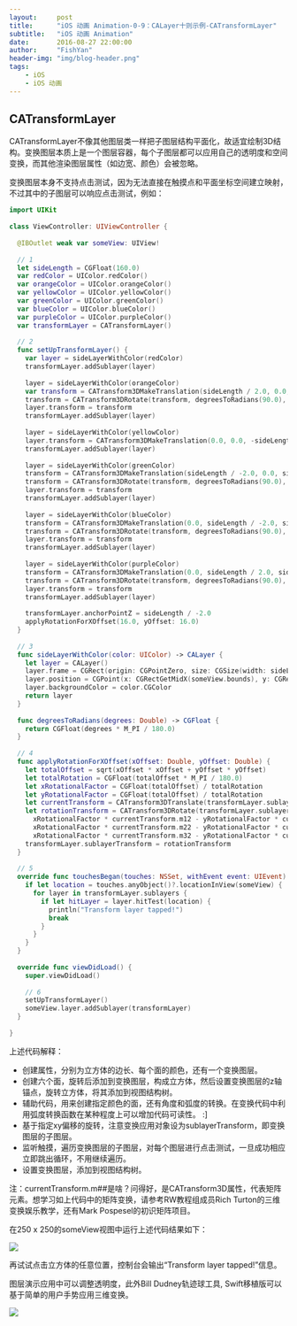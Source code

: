 ```yaml
---
layout:     post
title:      "iOS 动画 Animation-0-9：CALayer十则示例-CATransformLayer"
subtitle:   "iOS 动画 Animation"
date:       2016-08-27 22:00:00
author:     "FishYan"
header-img: "img/blog-header.png"
tags:
    - iOS
    - iOS 动画
---
```


## CATransformLayer

CATransformLayer不像其他图层类一样把子图层结构平面化，故适宜绘制3D结构。变换图层本质上是一个图层容器，每个子图层都可以应用自己的透明度和空间变换，而其他渲染图层属性（如边宽、颜色）会被忽略。

变换图层本身不支持点击测试，因为无法直接在触摸点和平面坐标空间建立映射，不过其中的子图层可以响应点击测试，例如：

```swift
import UIKit
  
class ViewController: UIViewController {
  
  @IBOutlet weak var someView: UIView!
  
  // 1
  let sideLength = CGFloat(160.0)
  var redColor = UIColor.redColor()
  var orangeColor = UIColor.orangeColor()
  var yellowColor = UIColor.yellowColor()
  var greenColor = UIColor.greenColor()
  var blueColor = UIColor.blueColor()
  var purpleColor = UIColor.purpleColor()
  var transformLayer = CATransformLayer()
  
  // 2
  func setUpTransformLayer() {
    var layer = sideLayerWithColor(redColor)
    transformLayer.addSublayer(layer)
  
    layer = sideLayerWithColor(orangeColor)
    var transform = CATransform3DMakeTranslation(sideLength / 2.0, 0.0, sideLength / -2.0)
    transform = CATransform3DRotate(transform, degreesToRadians(90.0), 0.0, 1.0, 0.0)
    layer.transform = transform
    transformLayer.addSublayer(layer)
  
    layer = sideLayerWithColor(yellowColor)
    layer.transform = CATransform3DMakeTranslation(0.0, 0.0, -sideLength)
    transformLayer.addSublayer(layer)
  
    layer = sideLayerWithColor(greenColor)
    transform = CATransform3DMakeTranslation(sideLength / -2.0, 0.0, sideLength / -2.0)
    transform = CATransform3DRotate(transform, degreesToRadians(90.0), 0.0, 1.0, 0.0)
    layer.transform = transform
    transformLayer.addSublayer(layer)
  
    layer = sideLayerWithColor(blueColor)
    transform = CATransform3DMakeTranslation(0.0, sideLength / -2.0, sideLength / -2.0)
    transform = CATransform3DRotate(transform, degreesToRadians(90.0), 1.0, 0.0, 0.0)
    layer.transform = transform
    transformLayer.addSublayer(layer)
  
    layer = sideLayerWithColor(purpleColor)
    transform = CATransform3DMakeTranslation(0.0, sideLength / 2.0, sideLength / -2.0)
    transform = CATransform3DRotate(transform, degreesToRadians(90.0), 1.0, 0.0, 0.0)
    layer.transform = transform
    transformLayer.addSublayer(layer)
  
    transformLayer.anchorPointZ = sideLength / -2.0
    applyRotationForXOffset(16.0, yOffset: 16.0)
  }
  
  // 3
  func sideLayerWithColor(color: UIColor) -> CALayer {
    let layer = CALayer()
    layer.frame = CGRect(origin: CGPointZero, size: CGSize(width: sideLength, height: sideLength))
    layer.position = CGPoint(x: CGRectGetMidX(someView.bounds), y: CGRectGetMidY(someView.bounds))
    layer.backgroundColor = color.CGColor
    return layer
  }
  
  func degreesToRadians(degrees: Double) -> CGFloat {
    return CGFloat(degrees * M_PI / 180.0)
  }
  
  // 4
  func applyRotationForXOffset(xOffset: Double, yOffset: Double) {
    let totalOffset = sqrt(xOffset * xOffset + yOffset * yOffset)
    let totalRotation = CGFloat(totalOffset * M_PI / 180.0)
    let xRotationalFactor = CGFloat(totalOffset) / totalRotation
    let yRotationalFactor = CGFloat(totalOffset) / totalRotation
    let currentTransform = CATransform3DTranslate(transformLayer.sublayerTransform, 0.0, 0.0, 0.0)
    let rotationTransform = CATransform3DRotate(transformLayer.sublayerTransform, totalRotation,
      xRotationalFactor * currentTransform.m12 - yRotationalFactor * currentTransform.m11,
      xRotationalFactor * currentTransform.m22 - yRotationalFactor * currentTransform.m21,
      xRotationalFactor * currentTransform.m32 - yRotationalFactor * currentTransform.m31)
    transformLayer.sublayerTransform = rotationTransform
  }
  
  // 5
  override func touchesBegan(touches: NSSet, withEvent event: UIEvent) {
    if let location = touches.anyObject()?.locationInView(someView) {
      for layer in transformLayer.sublayers {
        if let hitLayer = layer.hitTest(location) {
          println("Transform layer tapped!")
          break
        }
      }
    }
  }
  
  override func viewDidLoad() {
    super.viewDidLoad()
  
    // 6
    setUpTransformLayer()
    someView.layer.addSublayer(transformLayer)
  }
  
}
```
上述代码解释：

- 创建属性，分别为立方体的边长、每个面的颜色，还有一个变换图层。
- 创建六个面，旋转后添加到变换图层，构成立方体，然后设置变换图层的z轴锚点，旋转立方体，将其添加到视图结构树。
- 辅助代码，用来创建指定颜色的面，还有角度和弧度的转换。在变换代码中利用弧度转换函数在某种程度上可以增加代码可读性。 :]
- 基于指定xy偏移的旋转，注意变换应用对象设为sublayerTransform，即变换图层的子图层。
- 监听触摸，遍历变换图层的子图层，对每个图层进行点击测试，一旦成功相应立即跳出循环，不用继续遍历。
- 设置变换图层，添加到视图结构树。

注：currentTransform.m##是啥？问得好，是CATransform3D属性，代表矩阵元素。想学习如上代码中的矩阵变换，请参考RW教程组成员Rich Turton的三维变换娱乐教学，还有Mark Pospesel的初识矩阵项目。

在250 x 250的someView视图中运行上述代码结果如下：

![](http://cc.cocimg.com/api/uploads/20150318/1426649245764582.png)

再试试点击立方体的任意位置，控制台会输出“Transform layer tapped!”信息。

图层演示应用中可以调整透明度，此外Bill Dudney轨迹球工具, Swift移植版可以基于简单的用户手势应用三维变换。

![](http://cc.cocimg.com/api/uploads/20150318/1426649284464542.png)
